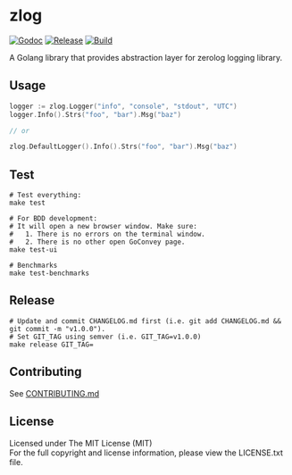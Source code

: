 # zlog

[![Godoc][doc-image]][doc-url] [![Release][release-image]][release-url] [![Build][build-image]][build-url]

A Golang library that provides abstraction layer for zerolog logging library.

## Usage

```go
logger := zlog.Logger("info", "console", "stdout", "UTC")
logger.Info().Strs("foo", "bar").Msg("baz")

// or

zlog.DefaultLogger().Info().Strs("foo", "bar").Msg("baz")
```

## Test

```shell
# Test everything:
make test

# For BDD development:
# It will open a new browser window. Make sure:
#   1. There is no errors on the terminal window.
#   2. There is no other open GoConvey page.
make test-ui

# Benchmarks
make test-benchmarks
```

## Release

```shell
# Update and commit CHANGELOG.md first (i.e. git add CHANGELOG.md && git commit -m "v1.0.0").
# Set GIT_TAG using semver (i.e. GIT_TAG=v1.0.0)
make release GIT_TAG=
```

## Contributing

See [CONTRIBUTING.md](CONTRIBUTING.md)

## License

Licensed under The MIT License (MIT)  
For the full copyright and license information, please view the LICENSE.txt file.

[doc-url]: https://pkg.go.dev/github.com/devfacet/zlog
[doc-image]: https://pkg.go.dev/badge/github.com/devfacet/zlog

[release-url]: https://github.com/devfacet/zlog/releases/latest
[release-image]: https://img.shields.io/github/release/devfacet/zlog.svg?style=flat-square

[build-url]: https://github.com/devfacet/zlog/actions/workflows/test.yaml
[build-image]: https://github.com/devfacet/zlog/actions/workflows/test.yaml/badge.svg
